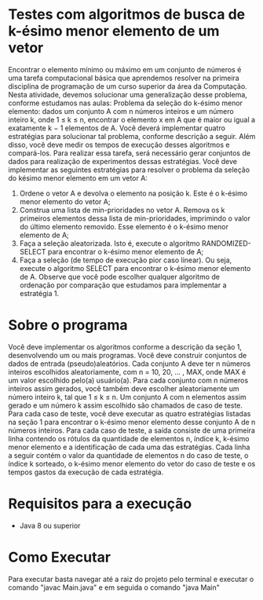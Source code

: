 # Testes com algoritmos de busca de k-ésimo menor elemento de um vetor

Encontrar o elemento mínimo ou máximo em um conjunto de números é uma tarefa computacional básica que aprendemos resolver na primeira disciplina de programação de um curso
superior da área da Computação. Nesta atividade, devemos solucionar uma generalização desse
problema, conforme estudamos nas aulas:
Problema da seleção do k-ésimo menor elemento: dados um conjunto A com n números inteiros e um número inteiro k, onde 1 ≤ k ≤ n, encontrar o elemento x em A
que é maior ou igual a exatamente k − 1 elementos de A.
Você deverá implementar quatro estratégias para solucionar tal problema, conforme descrição
a seguir. Além disso, você deve medir os tempos de execução desses algoritmos e compará-los.
Para realizar essa tarefa, será necessário gerar conjuntos de dados para realização de experimentos
dessas estratégias.
Você deve implementar as seguintes estratégias para resolver o problema da seleção do késimo menor elemento em um vetor A:
1. Ordene o vetor A e devolva o elemento na posição k. Este é o k-ésimo menor elemento do
vetor A;
2. Construa uma lista de min-prioridades no vetor A. Remova os k primeiros elementos dessa
lista de min-prioridades, imprimindo o valor do último elemento removido. Esse elemento
é o k-ésimo menor elemento de A;
3. Faça a seleção aleatorizada. Isto é, execute o algoritmo RANDOMIZED-SELECT para encontrar o k-ésimo menor elemento de A;
4. Faça a seleção (de tempo de execução pior caso linear). Ou seja, execute o algoritmo SELECT
para encontrar o k-ésimo menor elemento de A.
Observe que você pode escolher qualquer algoritmo de ordenação por comparação que estudamos para implementar a estratégia 1.

# Sobre o programa
Você deve implementar os algoritmos conforme a descrição da seção 1, desenvolvendo um ou
mais programas. Você deve construir conjuntos de dados de entrada (pseudo)aleatórios. Cada conjunto A deve ter n números inteiros escolhidos aleatoriamente, com n = 10, 20, ... , MAX, onde MAX é um valor escolhido pelo(a) usuário(a). Para cada conjunto com n números inteiros
assim gerados, você também deve escolher aleatoriamente um número inteiro k, tal que 1 ≤ k ≤ n.
Um conjunto A com n elementos assim gerado e um número k assim escolhido são chamados de
caso de teste. Para cada caso de teste, você deve executar as quatro estratégias listadas na seção 1
para encontrar o k-ésimo menor elemento desse conjunto A de n números inteiros.
Para cada caso de teste, a saída consiste de uma primeira linha contendo os rótulos da quantidade de elementos n, índice k, k-ésimo menor elemento e a identificação de cada uma das estratégias. Cada linha a seguir contém o valor da quantidade de elementos n do caso de teste, o índice
k sorteado, o k-ésimo menor elemento do vetor do caso de teste e os tempos gastos da execução
de cada estratégia.

# Requisitos para a execução
- Java 8 ou superior
# Como Executar
Para executar basta navegar até a raiz do projeto pelo terminal e executar o comando "javac Main.java" e em seguida o comando "java Main"
